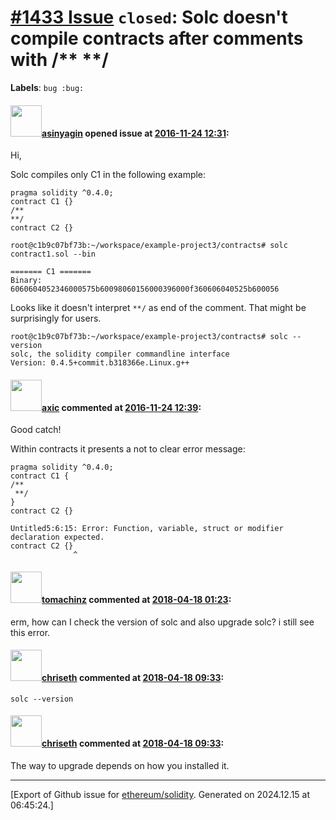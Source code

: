 # [\#1433 Issue](https://github.com/ethereum/solidity/issues/1433) `closed`: Solc doesn't compile contracts after comments with /** **/
**Labels**: `bug :bug:`


#### <img src="https://avatars.githubusercontent.com/u/700837?v=4" width="50">[asinyagin](https://github.com/asinyagin) opened issue at [2016-11-24 12:31](https://github.com/ethereum/solidity/issues/1433):

Hi,

Solc compiles only C1 in the following example:
```
pragma solidity ^0.4.0;
contract C1 {}
/**
**/
contract C2 {}
```
```
root@c1b9c07bf73b:~/workspace/example-project3/contracts# solc contract1.sol --bin

======= C1 =======
Binary: 
6060604052346000575b60098060156000396000f360606040525b600056
```
Looks like it doesn't interpret `**/` as end of the comment. That might be surprisingly for users.
```
root@c1b9c07bf73b:~/workspace/example-project3/contracts# solc --version
solc, the solidity compiler commandline interface
Version: 0.4.5+commit.b318366e.Linux.g++
```

#### <img src="https://avatars.githubusercontent.com/u/20340?v=4" width="50">[axic](https://github.com/axic) commented at [2016-11-24 12:39](https://github.com/ethereum/solidity/issues/1433#issuecomment-262767258):

Good catch!

Within contracts it presents a not to clear error message:

```
pragma solidity ^0.4.0;
contract C1 {
/**
 **/
}
contract C2 {}
```

```
Untitled5:6:15: Error: Function, variable, struct or modifier declaration expected.
contract C2 {}
              ^
```

#### <img src="https://avatars.githubusercontent.com/u/1026291?v=4" width="50">[tomachinz](https://github.com/tomachinz) commented at [2018-04-18 01:23](https://github.com/ethereum/solidity/issues/1433#issuecomment-382213157):

erm, how can I check the version of solc and also upgrade solc? i still see this error.

#### <img src="https://avatars.githubusercontent.com/u/9073706?v=4" width="50">[chriseth](https://github.com/chriseth) commented at [2018-04-18 09:33](https://github.com/ethereum/solidity/issues/1433#issuecomment-382326193):

`solc --version`

#### <img src="https://avatars.githubusercontent.com/u/9073706?v=4" width="50">[chriseth](https://github.com/chriseth) commented at [2018-04-18 09:33](https://github.com/ethereum/solidity/issues/1433#issuecomment-382326322):

The way to upgrade depends on how you installed it.


-------------------------------------------------------------------------------



[Export of Github issue for [ethereum/solidity](https://github.com/ethereum/solidity). Generated on 2024.12.15 at 06:45:24.]
